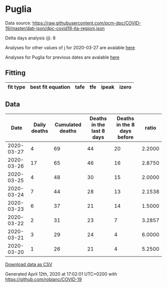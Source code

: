 # Puglia

Data source: https://raw.githubusercontent.com/pcm-dpc/COVID-19/master/dati-json/dpc-covid19-ita-regioni.json

Delta days analysis (j): 8

Analyses for other values of j for 2020-03-27 are avalable [here](../2020-03-27/README.md)

Analyses for Puglia for previous dates are avalable [here](../README.md)

## Fitting 
|fit type|best fit equation|tafe|tfe|ipeak|izero|
|-------|-----|--------|------|---|---|

## Data
|Date|Daily deaths|Cumulated deaths|Deaths in the last 8 days|Deaths in the 8 days before|ratio|
|----|----------|-----------|-------|--------------------|-----|
|2020-03-27|4|69|44|20|2.2000|
|2020-03-26|17|65|46|16|2.8750|
|2020-03-25|4|48|30|15|2.0000|
|2020-03-24|7|44|28|13|2.1538|
|2020-03-23|6|37|21|14|1.5000|
|2020-03-22|2|31|23|7|3.2857|
|2020-03-21|3|29|24|4|6.0000|
|2020-03-20|1|26|21|4|5.2500|

[Download data as CSV](COVID-19_puglia_j8_2020-03-27.csv)

Generated April 12th, 2020 at 17:02:01 UTC+0200 with https://github.com/robianc/COVID-19
